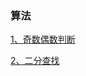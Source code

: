 ### 算法

[1、奇数偶数判断](https://github.com/sunnnydaydev/Exercise/blob/master/src/algorithm/arrays_exercise/OddEven.java)

[2、二分查找](https://github.com/sunnnydaydev/Exercise/blob/master/src/algorithm/exercise/BinarySearch.java)